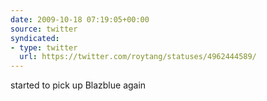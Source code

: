 ```yaml
---
date: 2009-10-18 07:19:05+00:00
source: twitter
syndicated:
- type: twitter
  url: https://twitter.com/roytang/statuses/4962444589/
---
```


started to pick up Blazblue again